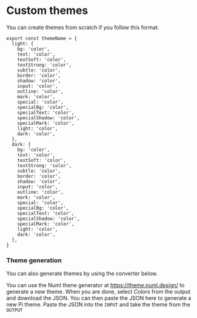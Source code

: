 # Custom themes

You can create themes from scratch if you follow this format.

```
export const themeName = {
  light: {
    bg: 'color',
    text: 'color',
    textSoft: 'color',
    textStrong: 'color',
    subtle: 'color',
    border: 'color',
    shadow: 'color',
    input: 'color',
    outline: 'color',
    mark: 'color',
    special: 'color',
    specialBg: 'color',
    specialText: 'color',
    specialShadow: 'color',
    specialMark: 'color',
    light: 'color',
    dark: 'color',
  },
  dark: {
    bg: 'color',
    text: 'color',
    textSoft: 'color',
    textStrong: 'color',
    subtle: 'color',
    border: 'color',
    shadow: 'color',
    input: 'color',
    outline: 'color',
    mark: 'color',
    special: 'color',
    specialBg: 'color',
    specialText: 'color',
    specialShadow: 'color',
    specialMark: 'color',
    light: 'color',
    dark: 'color',
  },
}
```

### Theme generation

You can also generate themes by using the converter below.

You can use the Numl thene generator at <a href="https://theme.numl.design/" target="_blank">https://theme.numl.design/</a> to generate a new theme. When you are done, select <em>Colors</em> from the output and download the JSON. You can then paste the JSON here to generate a new Pi theme. Paste the JSON into the `INPUT` and take the theme from the `OUTPUT`

